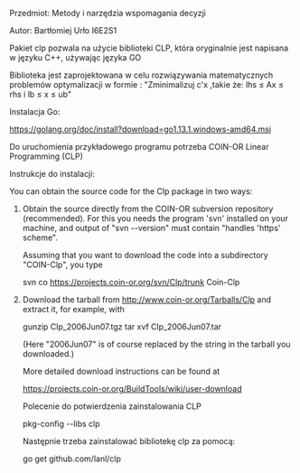 Przedmiot: Metody i narzędzia wspomagania decyzji

Autor: Bartłomiej Urło I6E2S1

Pakiet clp pozwala na użycie biblioteki CLP, która oryginalnie jest napisana w języku C++, używając języka GO

Biblioteka jest zaprojektowana w celu rozwiązywania matematycznych problemów optymalizacji w formie :
"Zminimalizuj c'x ,takie że: lhs ≤ Ax ≤ rhs i lb ≤ x ≤ ub"


Instalacja Go:

https://golang.org/doc/install?download=go1.13.1.windows-amd64.msi

Do uruchomienia przykładowego programu potrzeba COIN-OR Linear Programming (CLP)

Instrukcje do instalacji:

You can obtain the source code for the Clp package in two ways:

1. Obtain the source directly from the COIN-OR subversion repository
   (recommended).  For this you needs the program 'svn' installed on
   your machine, and output of "svn --version" must contain 
   "handles 'https' scheme".

   Assuming that you want to download the code into a subdirectory
   "COIN-Clp", you type

   svn co https://projects.coin-or.org/svn/Clp/trunk Coin-Clp

2. Download the tarball from http://www.coin-or.org/Tarballs/Clp and
   extract it, for example, with

   gunzip Clp_2006Jun07.tgz
   tar xvf Clp_2006Jun07.tar

   (Here "2006Jun07" is of course replaced by the string in the
   tarball you downloaded.)

   More detailed download instructions can be found at

   https://projects.coin-or.org/BuildTools/wiki/user-download
   
   
   
   
   Polecenie do potwierdzenia zainstalowania CLP 
   
   pkg-config --libs clp
   
   Następnie trzeba zainstalować bibliotekę clp za pomocą:
   
   go get github.com/lanl/clp
   
   
   
   
   
